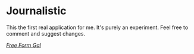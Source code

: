 # Journalistic

This the first real application for me. It's purely an experiment.  Feel free to comment and suggest changes.

[*Free Form Gal*](http://www.freeformgal.com)